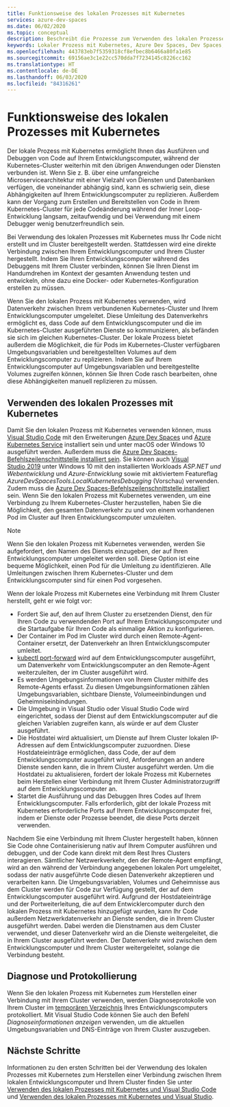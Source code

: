 ```yaml
---
title: Funktionsweise des lokalen Prozesses mit Kubernetes
services: azure-dev-spaces
ms.date: 06/02/2020
ms.topic: conceptual
description: Beschreibt die Prozesse zum Verwenden des lokalen Prozesses mit Kubernetes zum Herstellen einer Verbindung zwischen Ihrem Entwicklungscomputer und Ihrem Kubernetes-Cluster
keywords: Lokaler Prozess mit Kubernetes, Azure Dev Spaces, Dev Spaces, Docker, Kubernetes, Azure, AKS, Azure Kubernetes Service, Container
ms.openlocfilehash: 443783eb7f5359318cf8efbec8b6466a80fa1e85
ms.sourcegitcommit: 69156ae3c1e22cc570dda7f7234145c8226cc162
ms.translationtype: HT
ms.contentlocale: de-DE
ms.lasthandoff: 06/03/2020
ms.locfileid: "84316261"
---
```

# <a name="how-local-process-with-kubernetes-works"></a>Funktionsweise des lokalen Prozesses mit Kubernetes

Der lokale Prozess mit Kubernetes ermöglicht Ihnen das Ausführen und Debuggen von Code auf Ihrem Entwicklungscomputer, während der Kubernetes-Cluster weiterhin mit den übrigen Anwendungen oder Diensten verbunden ist. Wenn Sie z. B. über eine umfangreiche Microservicearchitektur mit einer Vielzahl von Diensten und Datenbanken verfügen, die voneinander abhängig sind, kann es schwierig sein, diese Abhängigkeiten auf Ihrem Entwicklungscomputer zu replizieren. Außerdem kann der Vorgang zum Erstellen und Bereitstellen von Code in Ihrem Kubernetes-Cluster für jede Codeänderung während der Inner Loop-Entwicklung langsam, zeitaufwendig und bei Verwendung mit einem Debugger wenig benutzerfreundlich sein.

Bei Verwendung des lokalen Prozesses mit Kubernetes muss Ihr Code nicht erstellt und im Cluster bereitgestellt werden. Stattdessen wird eine direkte Verbindung zwischen Ihrem Entwicklungscomputer und Ihrem Cluster hergestellt. Indem Sie Ihren Entwicklungscomputer während des Debuggens mit Ihrem Cluster verbinden, können Sie Ihren Dienst im Handumdrehen im Kontext der gesamten Anwendung testen und entwickeln, ohne dazu eine Docker- oder Kubernetes-Konfiguration erstellen zu müssen.

Wenn Sie den lokalen Prozess mit Kubernetes verwenden, wird Datenverkehr zwischen Ihrem verbundenen Kubernetes-Cluster und Ihrem Entwicklungscomputer umgeleitet. Diese Umleitung des Datenverkehrs ermöglicht es, dass Code auf dem Entwicklungscomputer und die im Kubernetes-Cluster ausgeführten Dienste so kommunizieren, als befänden sie sich im gleichen Kubernetes-Cluster. Der lokale Prozess bietet außerdem die Möglichkeit, die für Pods im Kubernetes-Cluster verfügbaren Umgebungsvariablen und bereitgestellten Volumes auf dem Entwicklungscomputer zu replizieren. Indem Sie auf Ihrem Entwicklungscomputer auf Umgebungsvariablen und bereitgestellte Volumes zugreifen können, können Sie Ihren Code rasch bearbeiten, ohne diese Abhängigkeiten manuell replizieren zu müssen.

## <a name="using-local-process-with-kubernetes"></a>Verwenden des lokalen Prozesses mit Kubernetes

Damit Sie den lokalen Prozess mit Kubernetes verwenden können, muss [Visual Studio Code][vs-code] mit den Erweiterungen [Azure Dev Spaces][azds-vs-code] und [Azure Kubernetes Service][az-aks-vs-code] installiert sein und unter macOS oder Windows 10 ausgeführt werden. Außerdem muss die [Azure Dev Spaces-Befehlszeilenschnittstelle installiert sein][azds-cli]. Sie können auch [Visual Studio 2019][visual-studio] unter Windows 10 mit den installierten Workloads *ASP.NET und Webentwicklung* und *Azure-Entwicklung* sowie mit aktiviertem Featureflag *AzureDevSpacesTools.LocalKubernetesDebugging* (Vorschau) verwenden. Zudem muss die [Azure Dev Spaces-Befehlszeilenschnittstelle installiert][azds-cli] sein. Wenn Sie den lokalen Prozess mit Kubernetes verwenden, um eine Verbindung zu Ihrem Kubernetes-Cluster herzustellen, haben Sie die Möglichkeit, den gesamten Datenverkehr zu und von einem vorhandenen Pod im Cluster auf Ihren Entwicklungscomputer umzuleiten.

> [!NOTE]
> Wenn Sie den lokalen Prozess mit Kubernetes verwenden, werden Sie aufgefordert, den Namen des Diensts einzugeben, der auf Ihren Entwicklungscomputer umgeleitet werden soll. Diese Option ist eine bequeme Möglichkeit, einen Pod für die Umleitung zu identifizieren. Alle Umleitungen zwischen Ihrem Kubernetes-Cluster und dem Entwicklungscomputer sind für einen Pod vorgesehen.

Wenn der lokale Prozess mit Kubernetes eine Verbindung mit Ihrem Cluster herstellt, geht er wie folgt vor:

* Fordert Sie auf, den auf Ihrem Cluster zu ersetzenden Dienst, den für Ihren Code zu verwendenden Port auf Ihrem Entwicklungscomputer und die Startaufgabe für Ihren Code als einmalige Aktion zu konfigurieren.
* Der Container im Pod im Cluster wird durch einen Remote-Agent-Container ersetzt, der Datenverkehr an Ihren Entwicklungscomputer umleitet.
* [kubectl port-forward][kubectl-port-forward] wird auf dem Entwicklungscomputer ausgeführt, um Datenverkehr vom Entwicklungscomputer an den Remote-Agent weiterzuleiten, der im Cluster ausgeführt wird.
* Es werden Umgebungsinformationen von Ihrem Cluster mithilfe des Remote-Agents erfasst. Zu diesen Umgebungsinformationen zählen Umgebungsvariablen, sichtbare Dienste, Volumeeinbindungen und Geheimniseinbindungen.
* Die Umgebung in Visual Studio oder Visual Studio Code wird eingerichtet, sodass der Dienst auf dem Entwicklungscomputer auf die gleichen Variablen zugreifen kann, als würde er auf dem Cluster ausgeführt.  
* Die Hostdatei wird aktualisiert, um Dienste auf Ihrem Cluster lokalen IP-Adressen auf dem Entwicklungscomputer zuzuordnen. Diese Hostdateieinträge ermöglichen, dass Code, der auf dem Entwicklungscomputer ausgeführt wird, Anforderungen an andere Dienste senden kann, die in Ihrem Cluster ausgeführt werden. Um die Hostdatei zu aktualisieren, fordert der lokale Prozess mit Kubernetes beim Herstellen einer Verbindung mit Ihrem Cluster Administratorzugriff auf dem Entwicklungscomputer an.
* Startet die Ausführung und das Debuggen Ihres Codes auf Ihrem Entwicklungscomputer. Falls erforderlich, gibt der lokale Prozess mit Kubernetes erforderliche Ports auf Ihrem Entwicklungscomputer frei, indem er Dienste oder Prozesse beendet, die diese Ports derzeit verwenden.

Nachdem Sie eine Verbindung mit Ihrem Cluster hergestellt haben, können Sie Code ohne Containerisierung nativ auf Ihrem Computer ausführen und debuggen, und der Code kann direkt mit dem Rest Ihres Clusters interagieren. Sämtlicher Netzwerkverkehr, den der Remote-Agent empfängt, wird an den während der Verbindung angegebenen lokalen Port umgeleitet, sodass der nativ ausgeführte Code diesen Datenverkehr akzeptieren und verarbeiten kann. Die Umgebungsvariablen, Volumes und Geheimnisse aus dem Cluster werden für Code zur Verfügung gestellt, der auf dem Entwicklungscomputer ausgeführt wird. Aufgrund der Hostdateieinträge und der Portweiterleitung, die auf dem Entwicklercomputer durch den lokalen Prozess mit Kubernetes hinzugefügt wurden, kann Ihr Code außerdem Netzwerkdatenverkehr an Dienste senden, die in Ihrem Cluster ausgeführt werden. Dabei werden die Dienstnamen aus dem Cluster verwendet, und dieser Datenverkehr wird an die Dienste weitergeleitet, die in Ihrem Cluster ausgeführt werden. Der Datenverkehr wird zwischen dem Entwicklungscomputer und Ihrem Cluster weitergeleitet, solange die Verbindung besteht.

## <a name="diagnostics-and-logging"></a>Diagnose und Protokollierung

Wenn Sie den lokalen Prozess mit Kubernetes zum Herstellen einer Verbindung mit Ihrem Cluster verwenden, werden Diagnoseprotokolle von Ihrem Cluster im [temporären Verzeichnis][azds-tmp-dir] Ihres Entwicklungscomputers protokolliert. Mit Visual Studio Code können Sie auch den Befehl *Diagnoseinformationen anzeigen* verwenden, um die aktuellen Umgebungsvariablen und DNS-Einträge von Ihrem Cluster auszugeben.

## <a name="next-steps"></a>Nächste Schritte

Informationen zu den ersten Schritten bei der Verwendung des lokalen Prozesses mit Kubernetes zum Herstellen einer Verbindung zwischen Ihrem lokalen Entwicklungscomputer und Ihrem Cluster finden Sie unter [Verwenden des lokalen Prozesses mit Kubernetes und Visual Studio Code][local-process-kubernetes-vs-code] und [Verwenden des lokalen Prozesses mit Kubernetes und Visual Studio][local-process-kubernetes-vs].

[azds-cli]: how-to/install-dev-spaces.md#install-the-client-side-tools
[azds-tmp-dir]: troubleshooting.md#before-you-begin
[azds-vs-code]: https://marketplace.visualstudio.com/items?itemName=azuredevspaces.azds
[azure-cli]: /cli/azure/install-azure-cli?view=azure-cli-latest
[az-aks-vs-code]: https://marketplace.visualstudio.com/items?itemName=ms-kubernetes-tools.vscode-aks-tools
[local-process-kubernetes-vs-code]: how-to/local-process-kubernetes-vs-code.md
[local-process-kubernetes-vs]: how-to/local-process-kubernetes-visual-studio.md
[how-it-works-routing]: how-dev-spaces-works-routing.md
[kubectl-port-forward]: https://kubernetes.io/docs/reference/generated/kubectl/kubectl-commands#port-forward
[visual-studio]: https://www.visualstudio.com/vs/
[vs-code]: https://code.visualstudio.com/download